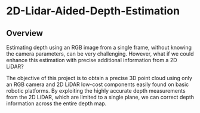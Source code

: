 # 2D-Lidar-Aided-Depth-Estimation


## Overview
Estimating depth using an RGB image from a single frame, without knowing the camera parameters, can be very challenging. However, what if we could enhance this estimation with precise additional information from a 2D LiDAR?

The objective of this project is to obtain a precise 3D point cloud using only an RGB camera and 2D LiDAR low-cost components easily found on basic robotic platforms. By exploiting the highly accurate depth measurements from the 2D LiDAR, which are limited to a single plane, we can correct depth information across the entire depth map.
